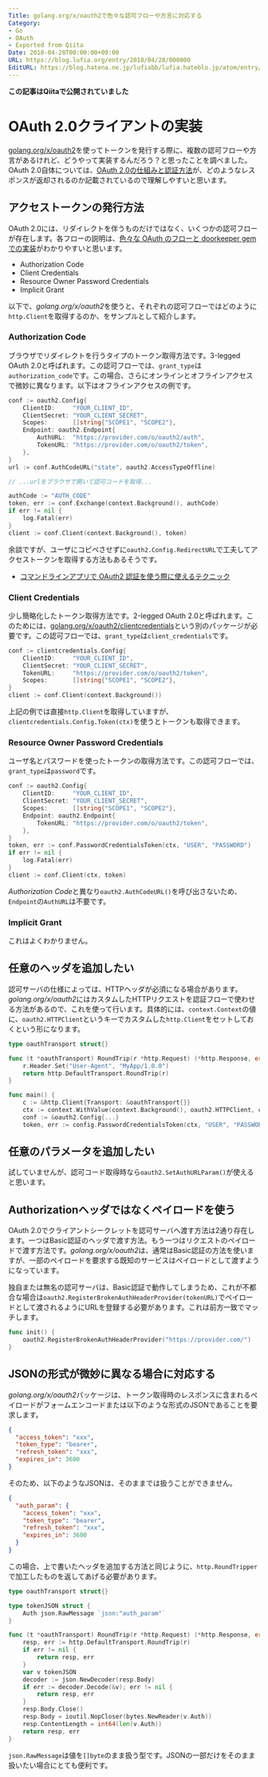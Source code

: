 ```yaml
---
Title: golang.org/x/oauth2で色々な認可フローや方言に対応する
Category:
- Go
- OAuth
- Exported from Qiita
Date: 2018-04-28T00:00:00+09:00
URL: https://blog.lufia.org/entry/2018/04/28/000000
EditURL: https://blog.hatena.ne.jp/lufiabb/lufia.hateblo.jp/atom/entry/26006613540500856
---
```


**この記事はQiitaで公開されていました**

# OAuth 2.0クライアントの実装

[golang.org/x/oauth2](https://godoc.org/golang.org/x/oauth2)を使ってトークンを発行する際に、複数の認可フローや方言があるけれど、どうやって実装するんだろう？と思ったことを調べました。OAuth 2.0自体については、[OAuth 2.0の仕組みと認証方法](https://murashun.jp/blog/20150920-01.html)が、どのようなレスポンスが返却されるのか記載されているので理解しやすいと思います。

## アクセストークンの発行方法

OAuth 2.0には、リダイレクトを伴うものだけではなく、いくつかの認可フローが存在します。各フローの説明は、[色々な OAuth のフローと doorkeeper gem での実装](https://qiita.com/tyamagu2/items/5aafff7f6ae0a9ec94aa)がわかりやすいと思います。

* Authorization Code
* Client Credentials
* Resource Owner Password Credentials
* Implicit Grant

以下で、*golang.org/x/oauth2*を使うと、それぞれの認可フローではどのように`http.Client`を取得するのか、をサンプルとして紹介します。

### Authorization Code

ブラウザでリダイレクトを行うタイプのトークン取得方法です。3-legged OAuth 2.0と呼ばれます。この認可フローでは、`grant_type`は`authorization_code`です。この場合、さらにオンラインとオフラインアクセスで微妙に異なります。以下はオフラインアクセスの例です。

```go
conf := oauth2.Config{
	ClientID:     "YOUR_CLIENT_ID",
	ClientSecret: "YOUR_CLIENT_SECRET",
	Scopes:       []string{"SCOPE1", "SCOPE2"},
	Endpoint: oauth2.Endpoint{
		AuthURL:  "https://provider.com/o/oauth2/auth",
		TokenURL: "https://provider.com/o/oauth2/token",
	},
}
url := conf.AuthCodeURL("state", oauth2.AccessTypeOffline)

// ...urlをブラウザで開いて認可コードを取得...

authCode := "AUTH_CODE"
token, err := conf.Exchange(context.Background(), authCode)
if err != nil {
	log.Fatal(err)
}
client := conf.Client(context.Background(), token)
```

余談ですが、ユーザにコピペさせずに`oauth2.Config.RedirectURL`で工夫してアクセストークンを取得する方法もあるそうです。

* [コマンドラインアプリで OAuth2 認証を使う際に使えるテクニック](https://mattn.kaoriya.net/software/lang/go/20161231001721.htm)

### Client Credentials

少し簡略化したトークン取得方法です。2-legged OAuth 2.0と呼ばれます。このためには、[golang.org/x/oauth2/clientcredentials](https://godoc.org/golang.org/x/oauth2/clientcredentials)という別のパッケージが必要です。この認可フローでは、`grant_type`は`client_credentials`です。

```go
conf := clientcredentials.Config{
	ClientID:     "YOUR_CLIENT_ID",
	ClientSecret: "YOUR_CLIENT_SECRET",
	TokenURL:     "https://provider.com/o/oauth2/token",
	Scopes:       []string{"SCOPE1", "SCOPE2"},
}
client := conf.Client(context.Background())
```

上記の例では直接`http.Client`を取得していますが、`clientcredentials.Config.Token(ctx)`を使うとトークンも取得できます。

### Resource Owner Password Credentials

ユーザ名とパスワードを使ったトークンの取得方法です。この認可フローでは、`grant_type`は`password`です。

```go
conf := oauth2.Config{
	ClientID:     "YOUR_CLIENT_ID",
	ClientSecret: "YOUR_CLIENT_SECRET",
	Scopes:       []string{"SCOPE1", "SCOPE2"},
	Endpoint: oauth2.Endpoint{
		TokenURL: "https://provider.com/o/oauth2/token",
	},
}
token, err := conf.PasswordCredentialsToken(ctx, "USER", "PASSWORD")
if err != nil {
	log.Fatal(err)
}
client := conf.Client(ctx, token)
```

*Authorization Code*と異なり`oauth2.AuthCodeURL()`を呼び出さないため、`Endpoint`の`AuthURL`は不要です。

### Implicit Grant

これはよくわかりません。

## 任意のヘッダを追加したい

認可サーバの仕様によっては、HTTPヘッダが必須になる場合があります。*golang.org/x/oauth2*にはカスタムしたHTTPリクエストを認証フローで使わせる方法があるので、これを使って行います。具体的には、`context.Context`の値に、`oauth2.HTTPClient`というキーでカスタムした`http.Client`をセットしておくという形になります。

```go
type oauthTransport struct{}

func (t *oauthTransport) RoundTrip(r *http.Request) (*http.Response, error) {
	r.Header.Set("User-Agent", "MyApp/1.0.0")
	return http.DefaultTransport.RoundTrip(r)
}

func main() {
	c := &http.Client{Transport: &oauthTransport{}}
	ctx := context.WithValue(context.Background(), oauth2.HTTPClient, c)
	conf := &oauth2.Config{...}
	token, err := config.PasswordCredentialsToken(ctx, "USER", "PASSWORD")
```

## 任意のパラメータを追加したい

試していませんが、認可コード取得時なら`oauth2.SetAuthURLParam()`が使えると思います。

## Authorizationヘッダではなくペイロードを使う

OAuth 2.0でクライアントシークレットを認可サーバへ渡す方法は2通り存在します。一つはBasic認証のヘッダで渡す方法。もう一つはリクエストのペイロードで渡す方法です。*golang.org/x/oauth2*は、通常はBasic認証の方法を使いますが、一部のペイロードを要求する既知のサービスはペイロードとして渡すようになっています。

独自または無名の認可サーバは、Basic認証で動作してしまうため、これが不都合な場合は`oauth2.RegisterBrokenAuthHeaderProvider(tokenURL)`でペイロードとして渡されるようにURLを登録する必要があります。これは前方一致でマッチします。

```go
func init() {
	oauth2.RegisterBrokenAuthHeaderProvider("https://provider.com/")
}
```

## JSONの形式が微妙に異なる場合に対応する

*golang.org/x/oauth2*パッケージは、トークン取得時のレスポンスに含まれるペイロードがフォームエンコードまたは以下のような形式のJSONであることを要求します。

```json
{
  "access_token": "xxx",
  "token_type": "bearer",
  "refresh_token": "xxx",
  "expires_in": 3600
}
```

そのため、以下のようなJSONは、そのままでは扱うことができません。

```json
{
  "auth_param": {
    "access_token": "xxx",
    "token_type": "bearer",
    "refresh_token": "xxx",
    "expires_in": 3600
  }
}
```

この場合、上で書いたヘッダを追加する方法と同じように、`http.RoundTripper`で加工したものを返してあげる必要があります。

```go
type oauthTransport struct{}

type tokenJSON struct {
	Auth json.RawMessage `json:"auth_param"`
}

func (t *oauthTransport) RoundTrip(r *http.Request) (*http.Response, error) {
	resp, err := http.DefaultTransport.RoundTrip(r)
	if err != nil {
		return resp, err
	}
	var v tokenJSON
	decoder := json.NewDecoder(resp.Body)
	if err := decoder.Decode(&v); err != nil {
		return resp, err
	}
	resp.Body.Close()
	resp.Body = ioutil.NopCloser(bytes.NewReader(v.Auth))
	resp.ContentLength = int64(len(v.Auth))
	return resp, err
}
```

`json.RawMessage`は値を`[]byte`のまま扱う型です。JSONの一部だけをそのまま扱いたい場合にとても便利です。
